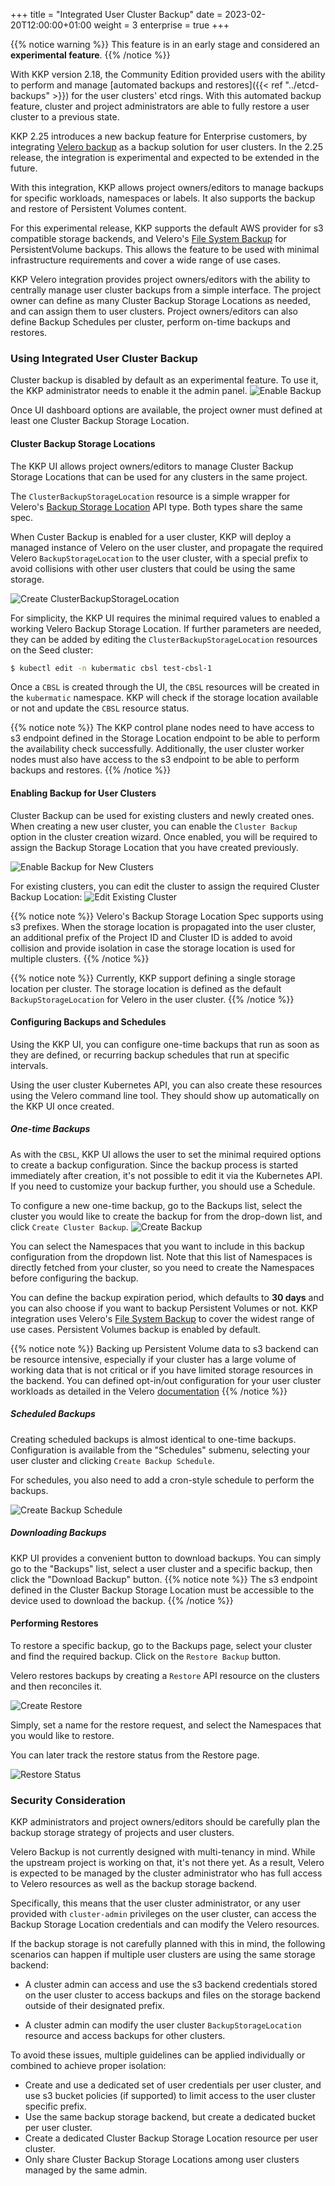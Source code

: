 +++
title = "Integrated User Cluster Backup"
date = 2023-02-20T12:00:00+01:00
weight = 3
enterprise = true
+++

{{% notice warning %}}
This feature is in an early stage and considered an **experimental feature**.
{{% /notice %}}

With KKP version 2.18, the Community Edition provided users with the ability to perform and manage [automated backups and restores]({{< ref "../etcd-backups" >}}) for the user clusters' etcd rings. With this automated backup feature, cluster and project administrators are able to fully restore a user cluster to a previous state.

KKP 2.25 introduces a new backup feature for Enterprise customers, by integrating [Velero backup](https://velero.io/) as a backup solution for user clusters. In the 2.25 release, the integration is experimental and expected to be extended in the future.

With this integration, KKP allows project owners/editors to manage backups for specific workloads, namespaces or labels. It also supports the backup and restore of Persistent Volumes content.

For this experimental release, KKP supports the default AWS provider for s3 compatible storage backends, and Velero's [File System Backup](https://velero.io/docs/v1.12/file-system-backup/) for PersistentVolume backups. This allows the feature to be used with minimal infrastructure requirements and cover a wide range of use cases.

KKP Velero integration provides project owners/editors with the ability to centrally manage user cluster backups from a simple interface. The project owner can define as many Cluster Backup Storage Locations as needed, and can assign them to user clusters. Project owners/editors can also define Backup Schedules per cluster, perform on-time backups and restores.

### Using Integrated User Cluster Backup

Cluster backup is disabled by default as an experimental feature. To use it, the KKP administrator needs to enable it the admin panel.
![Enable Backup](images/enable-backup-kkp.png?classes=shadow,border "Enable Backup")

Once UI dashboard options are available, the project owner must defined at least one Cluster Backup Storage Location.

#### Cluster Backup Storage Locations

The KKP UI allows project owners/editors to manage Cluster Backup Storage Locations that can be used for any clusters in the same project.

The `ClusterBackupStorageLocation` resource is a simple wrapper for Velero's [Backup Storage Location](https://velero.io/docs/v1.12/api-types/backupstoragelocation/) API type. Both types share the same spec.

When Custer Backup is enabled for a user cluster, KKP will deploy a managed instance of Velero on the user cluster, and propagate the required Velero `BackupStorageLocation` to the user cluster, with a special prefix to avoid collisions with other user clusters that could be using the same storage.


![Create ClusterBackupStorageLocation](images/create-cbsl.png?classes=shadow,border "Create ClusterBackupStorageLocation")

For simplicity, the KKP UI requires the minimal required values to enabled a working Velero Backup Storage Location. If further parameters are needed, they can be added by editing the `ClusterBackupStorageLocation` resources on the Seed cluster:

```bash
$ kubectl edit -n kubermatic cbsl test-cbsl-1
```

Once a `CBSL` is created through the UI, the `CBSL` resources will be created in the `kubermatic` namespace. KKP will check if the storage location available or not and update the `CBSL` resource status.

{{% notice note %}}
The KKP control plane nodes need to have access to s3 endpoint defined in the Storage Location endpoint to be able to perform the availability check successfully. Additionally, the user cluster worker nodes must also have access to the s3 endpoint to be able to perform backups and restores.
{{% /notice %}}

#### Enabling Backup for User Clusters
Cluster Backup can be used for existing clusters and newly created ones. When creating a new user cluster, you can enable the `Cluster Backup` option in the cluster creation wizard. Once enabled, you will be required to assign the Backup Storage Location that you have created previously.

![Enable Backup for New Clusters](images/enable-backup-new-cluster.png?classes=shadow,border "Enable Backup for New Clusters")


For existing clusters, you can edit the cluster to assign the required Cluster Backup Location:
![Edit Existing Cluster](images/enable-backup-edit-cluster.png?classes=shadow,border "Edit Existing Cluster")

{{% notice note %}}
Velero's Backup Storage Location Spec supports using s3 prefixes. When the storage location is propagated into the user cluster, an additional prefix of the Project ID and Cluster ID is added to avoid collision and provide isolation in case the storage location is used for multiple clusters.
{{% /notice %}}

{{% notice note %}}
Currently, KKP support defining a single storage location per cluster. The storage location is defined as the default `BackupStorageLocation` for Velero in the user cluster.
{{% /notice %}}

#### Configuring Backups and Schedules
Using the KKP UI, you can configure one-time backups that run as soon as they are defined, or recurring backup schedules that run at specific intervals.

Using the user cluster Kubernetes API, you can also create these resources using the Velero command line tool. They should show up automatically on the KKP UI once created.

##### One-time Backups
As with the `CBSL`, KKP UI allows the user to set the minimal required options to create a backup configuration. Since the backup process is started immediately after creation, it's not possible to edit it via the Kubernetes API. If you need to customize your backup further, you should use a Schedule.

To configure a new one-time backup, go to the Backups list, select the cluster you would like to create the backup for from the drop-down list, and click `Create Cluster Backup`.
![Create Backup](images/create-backup.png?classes=shadow,border "Create Backup")


You can select the Namespaces that you want to include in this backup configuration from the dropdown list. Note that this list of Namespaces is directly fetched from your cluster, so you need to create the Namespaces before configuring the backup.

You can define the backup expiration period, which defaults to **30 days** and you can also choose if you want to backup Persistent Volumes or not. KKP integration uses Velero's [File System Backup](https://velero.io/docs/v1.12/file-system-backup/) to cover the widest range of use cases. Persistent Volumes backup is enabled by default.

{{% notice note %}}
Backing up Persistent Volume data to s3 backend can be resource intensive, especially if your cluster has a large volume of working data that is not critical or if you have limited storage resources in the backend. You can defined opt-in/out configuration for your user cluster workloads as detailed in the Velero [documentation](https://velero.io/docs/v1.12/file-system-backup/#to-back-up)
{{% /notice %}}

##### Scheduled Backups
Creating scheduled backups is almost identical to one-time backups. Configuration is available from the "Schedules" submenu, selecting your user cluster and clicking `Create Backup Schedule`.

For schedules, you also need to add a cron-style schedule to perform the backups.

![Create Backup Schedule](images/create-schedule.png?classes=shadow,border "Create Backup Schedule")


##### Downloading Backups
KKP UI provides a convenient button to download backups. You can simply go to the "Backups" list, select a user cluster and a specific backup, then click the "Download Backup" button.
{{% notice note %}}
The s3 endpoint defined in the Cluster Backup Storage Location must be accessible to the device used to download the backup.
{{% /notice %}}

#### Performing Restores
To restore a specific backup, go to the Backups page, select your cluster and find the required backup. Click on the `Restore Backup` button.

Velero restores backups by creating a `Restore` API resource on the clusters and then reconciles it.

![Create Restore](images/create-restore.png?classes=shadow,border "Create Restore")

Simply, set a name for the restore request, and select the Namespaces that you would like to restore.

You can later track the restore status from the Restore page.

![Restore Status](images/restore-status.png?classes=shadow,border "Restore Status")



### Security Consideration
KKP administrators and project owners/editors should be carefully plan the backup storage strategy of projects and user clusters.

Velero Backup is not currently designed with multi-tenancy in mind. While the upstream project is working on that, it's not there yet. As a result, Velero is expected to be managed by the cluster administrator who has full access to Velero resources as well as the backup storage backend.

Specifically, this means that the user cluster administrator, or any user provided with `cluster-admin` privileges on the user cluster, can access the Backup Storage Location credentials and can modify the Velero resources.

If the backup storage is not carefully planned with this in mind, the following scenarios can happen if multiple user clusters are using the same storage backend:

- A cluster admin can access and use the s3 backend credentials stored on the user cluster to access backups and files on the storage backend outside of their designated prefix.

- A cluster admin can modify the user cluster `BackupStorageLocation` resource and access backups for other clusters.

To avoid these issues, multiple guidelines can be applied individually or combined to achieve proper isolation:

- Create and use a dedicated set of user credentials per user cluster, and use s3 bucket policies (if supported) to limit access to the user cluster specific prefix.
- Use the same backup storage backend, but create a dedicated bucket per user cluster.
- Create a dedicated Cluster Backup Storage Location resource per user cluster.
- Only share Cluster Backup Storage Locations among user clusters managed by the same admin.
